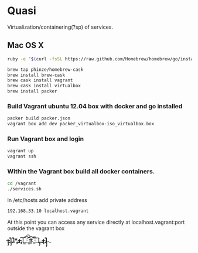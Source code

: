 # Quasi

Virtualization/containering(?sp) of services.


## Mac OS X
```bash
ruby -e "$(curl -fsSL https://raw.github.com/Homebrew/homebrew/go/install)"

brew tap phinze/homebrew-cask 
brew install brew-cask
brew cask install vagrant
brew cask install virtualbox
brew install packer
```

### Build Vagrant ubuntu 12.04 box with docker and go installed
```bash
packer build packer.json
vagrant box add dev packer_virtualbox-iso_virtualbox.box
```

### Run Vagrant box and login
```bash
vagrant up
vagrant ssh
```

### Within the Vagrant box build all docker containers.
```bash
cd /vagrant
./services.sh
```

In /etc/hosts add private address
```bash
192.168.33.10 localhost.vagrant
```

At this point you can access any service directly at localhost.vagrant:port outside the vagrant box


__̴ı̴̴̡̡̡ ̡͌l̡̡̡ ̡͌l̡*̡̡ ̴̡ı̴̴̡ ̡̡͡|̲̲̲͡͡͡ ̲▫̲͡ ̲̲̲͡͡π̲̲͡͡ ̲̲͡▫̲̲͡͡ ̲|̡̡̡ ̡ ̴̡ı̴̡̡ ̡͌l̡̡̡̡.___
